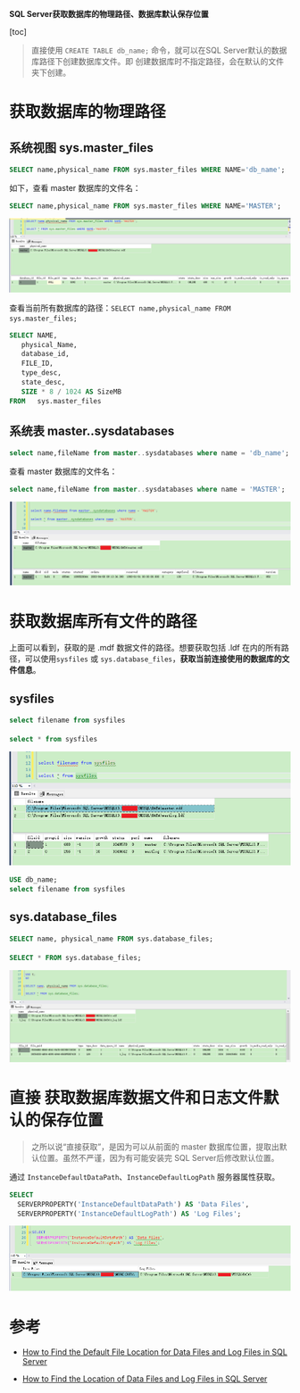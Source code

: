 **SQL Server获取数据库的物理路径、数据库默认保存位置**

[toc]

> 直接使用 `CREATE TABLE db_name;` 命令，就可以在SQL Server默认的数据库路径下创建数据库文件。即 创建数据库时不指定路径，会在默认的文件夹下创建。

# 获取数据库的物理路径

## 系统视图 sys.master_files

```sql
SELECT name,physical_name FROM sys.master_files WHERE NAME='db_name';
```

如下，查看 master 数据库的文件名：

```sql
SELECT name,physical_name FROM sys.master_files WHERE NAME='MASTER';
```

![](img/20230302132628.png)

查看当前所有数据库的路径：`SELECT name,physical_name FROM sys.master_files;`

```sql
SELECT NAME,
   physical_Name,
   database_id,
   FILE_ID,
   type_desc,
   state_desc,
   SIZE * 8 / 1024 AS SizeMB
FROM   sys.master_files
```

## 系统表 master..sysdatabases

```sql
select name,fileName from master..sysdatabases where name = 'db_name';
```

查看 master 数据库的文件名：

```sql
select name,fileName from master..sysdatabases where name = 'MASTER';
```

![](img/20230302132826.png)


# 获取数据库所有文件的路径

上面可以看到，获取的是 .mdf 数据文件的路径。想要获取包括 .ldf 在内的所有路径，可以使用`sysfiles` 或 `sys.database_files`，**获取当前连接使用的数据库的文件信息**。

## sysfiles

```sql
select filename from sysfiles

select * from sysfiles
```

![](img/20230302133226.png)


```sql
USE db_name;
select filename from sysfiles
```

## sys.database_files

```sql
SELECT name, physical_name FROM sys.database_files;

SELECT * FROM sys.database_files;
```

![](img/20230302134354.png)

# 直接 获取数据库数据文件和日志文件默认的保存位置

> 之所以说“直接获取”，是因为可以从前面的 master 数据库位置，提取出默认位置。虽然不严谨，因为有可能安装完
SQL Server后修改默认位置。

通过 `InstanceDefaultDataPath`、`InstanceDefaultLogPath` 服务器属性获取。

```sql
SELECT
  SERVERPROPERTY('InstanceDefaultDataPath') AS 'Data Files',
  SERVERPROPERTY('InstanceDefaultLogPath') AS 'Log Files';
```

![](img/20230302135158.png)

# 参考

- [How to Find the Default File Location for Data Files and Log Files in SQL Server](https://database.guide/how-to-find-the-default-file-location-for-data-files-and-log-files-in-sql-server/)

- [How to Find the Location of Data Files and Log Files in SQL Server](https://database.guide/how-to-find-the-location-of-data-files-and-log-files-in-sql-server/)